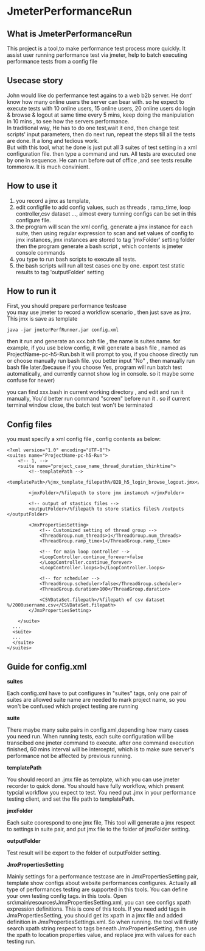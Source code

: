 # JmeterPerformanceRun

## What is JmeterPerformanceRun
This project is a tool,to make performance test process more quickly. It assist user running performance test via jmeter, help to batch executing performance tests from a config file 

## Usecase story
John would like do perfermance test agains to a web b2b server. He dont' know how many online users the server can bear with.
so he expect to execute tests with 10 online users, 15 online users, 20 online users do login & browse & logout at same time every 5 mins, keep doing the manipulation in  10 mins , to see how the servers performance.  
In traditional way, He has to do one test,wait it end, then change test scripts' input parameters, then do next run, repeat the steps till all the tests are done. It a long and tedious work.  
But with this tool, what he done is just put all 3 suites of test setting in a xml configuration file. then type a command and run. All tests are executed one by one in sequence. He can run before out of office ,and see tests resulte tommorow. It is much convinient.  

## How to use it 
1. you record a jmx as template, 
2. edit configfile to add config values, such as threads , ramp_time, loop controller,csv dataset ..., almost every tunning configs can be set in this configure file.   
3. the program will scan the xml config, generate a jmx  instance for each suite, then using regular expression to scan and set values of config to jmx instances, jmx instances are stored to  tag 'jmxFolder' setting folder  
then the program generate a bash script , which contents is jmeter console commands 
4. you type to run bash scripts to execute all tests.  
5. the bash scripts will run all test cases one by one. export test static results to tag 'outputFolder' setting  


## How to run it 
First, you should prepare performance testcase        
you may use jmeter to record a workflow scenario , then just save as jmx. This jmx is save as template  

```
java -jar jmeterPerfRunner.jar config.xml 
```
then it run and generate an xxx.bsh file , the name is suites name. for example, if you use below config, it will generate a bash file , named as ProjectName-pc-h5-Run.bsh
It will prompt to you, if you choose directly run or choose manually run bash file. you better input "No" , then manually run bash file later.(because if you choose Yes, program will run batch test automatically, and currently cannot show log in console. so it maybe some confuse for newer)

you can find xxx.bash in current working directory , and edit and run it manually, You'd better run command "screen" before run it . so if current terminal window close, the batch test won't be terminated

## Config files 
you must specify a xml config file , config contents as below:
```
<?xml version="1.0" encoding="UTF-8"?>
<suites name="ProjectName-pc-h5-Run">
	<!-- 1, -->
	<suite name="project_case_name_thread_duration_thinktime">
		<!--templatePath -->
		<templatePath>/%jmx_template_filepath%/B2B_h5_login_browse_logout.jmx</templatePath>
		
		<jmxFolder>/%filepath to store jmx instance% </jmxFolder>
		
		<!-- output of stastics files -->
		<outputFolder>/%filepath to store statics files% /outputs </outputFolder>

		<JmxPropertiesSetting>
			<!-- Customized setting of thread group -->
			<ThreadGroup.num_threads>1</ThreadGroup.num_threads>
			<ThreadGroup.ramp_time>1</ThreadGroup.ramp_time>

			<!-- for main loop controller -->
			<LoopController.continue_forever>false
			</LoopController.continue_forever>
			<LoopController.loops>1</LoopController.loops>

			<!-- for scheduler -->
			<ThreadGroup.scheduler>false</ThreadGroup.scheduler>
			<ThreadGroup.duration>100</ThreadGroup.duration>
			
			<CSVDataSet.filepath>/%filepath of csv dataset %/2000username.csv</CSVDataSet.filepath>
		</JmxPropertiesSetting>

	</suite>
  ...
  <suite>
  ...
  </suite>
</suites>
```

## Guide for config.xml
**suites** 

Each config.xml have to put configures in "suites" tags, only one pair of suites are allowed
suite name are needed to mark project name, so you won't be confused which project testing are running

**suite**

There maybe many suite pairs in config.xml,depending how many cases you need run. When running tests, each suite configuration will be transcibed one jmeter command to execute. after one command execution finished, 60 mins interval will be interceptd, which is to make sure server's performance not be affected by previous running.

**templatePath** 

You should record an .jmx file as template, which you can use jmeter recorder to quick done. You should have fully workflow, which present typcial workflow you expect to test. You need put .jmx in your performance testing client, and set the file path to templatePath.

**jmxFolder** 

Each suite coorespond to one jmx file, This tool will generate a jmx respect to settings in suite pair, and put jmx file to the folder of jmxFolder setting.

**outputFolder** 

Test result will be export to the folder of outputFolder setting.

**JmxPropertiesSetting**

Mainly settings for a performance testcase  are in JmxPropertiesSetting pair, template show configs about website performances configures. Actually all type of performances testing are supported in this tools. You can define your own testing config tags. 
in this tools.
Open src\main\resources\JmxPropertiesSetting.xml, you can see configs xpath expression definitions. This is core of this tools. If you need add tags in JmxPropertiesSetting, you should get its xpath in a jmx file and added definition in JmxPropertiesSettings.xml. So when running. the tool will firstly search xpath string respect to tags beneath JmxPropertiesSetting, then use the xpath to location properties value, and replace jmx with values for each testing run. 
